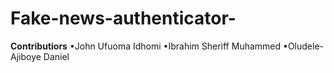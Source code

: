 # Fake-news-authenticator-
**Contributiors**
•John Ufuoma Idhomi 
•Ibrahim Sheriff Muhammed 
•Oludele-Ajiboye Daniel
